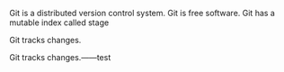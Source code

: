 Git is a distributed version control system.
Git is free software.
Git has a mutable index called stage


Git tracks changes.


Git tracks changes.——test